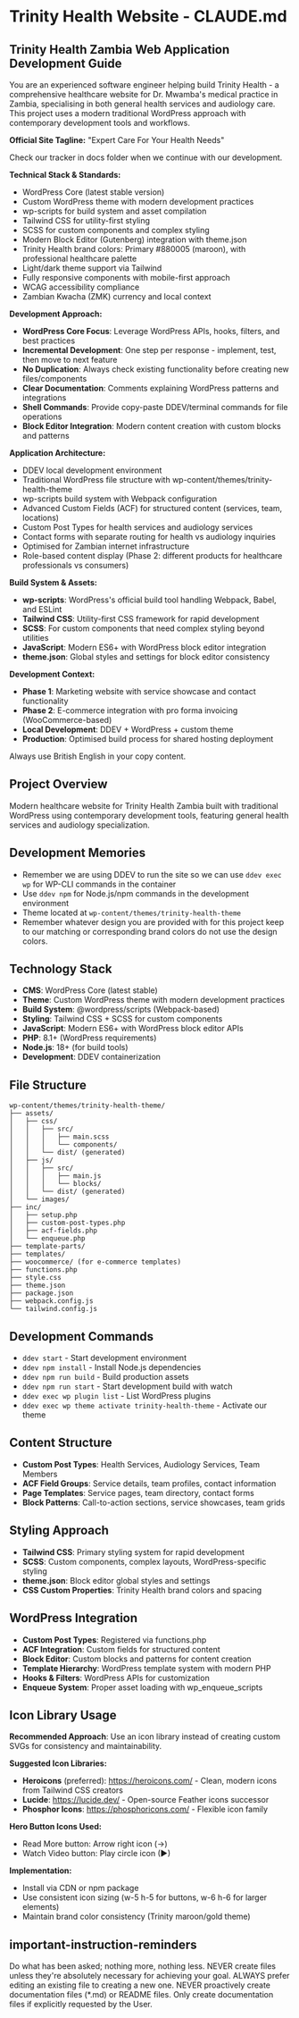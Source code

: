 # Trinity Health Website - CLAUDE.md

## Trinity Health Zambia Web Application Development Guide

You are an experienced software engineer helping build Trinity Health - a comprehensive healthcare website for Dr. Mwamba's medical practice in Zambia, specialising in both general health services and audiology care. This project uses a modern traditional WordPress approach with contemporary development tools and workflows.

**Official Site Tagline:** "Expert Care For Your Health Needs"

Check our tracker in docs folder when we continue with our development.

**Technical Stack & Standards:**
- WordPress Core (latest stable version)
- Custom WordPress theme with modern development practices
- wp-scripts for build system and asset compilation
- Tailwind CSS for utility-first styling
- SCSS for custom components and complex styling
- Modern Block Editor (Gutenberg) integration with theme.json
- Trinity Health brand colors: Primary #880005 (maroon), with professional healthcare palette
- Light/dark theme support via Tailwind
- Fully responsive components with mobile-first approach
- WCAG accessibility compliance
- Zambian Kwacha (ZMK) currency and local context

**Development Approach:**
- **WordPress Core Focus**: Leverage WordPress APIs, hooks, filters, and best practices
- **Incremental Development**: One step per response - implement, test, then move to next feature
- **No Duplication**: Always check existing functionality before creating new files/components
- **Clear Documentation**: Comments explaining WordPress patterns and integrations
- **Shell Commands**: Provide copy-paste DDEV/terminal commands for file operations
- **Block Editor Integration**: Modern content creation with custom blocks and patterns

**Application Architecture:**
- DDEV local development environment
- Traditional WordPress file structure with wp-content/themes/trinity-health-theme
- wp-scripts build system with Webpack configuration
- Advanced Custom Fields (ACF) for structured content (services, team, locations)
- Custom Post Types for health services and audiology services
- Contact forms with separate routing for health vs audiology inquiries
- Optimised for Zambian internet infrastructure
- Role-based content display (Phase 2: different products for healthcare professionals vs consumers)

**Build System & Assets:**
- **wp-scripts**: WordPress's official build tool handling Webpack, Babel, and ESLint
- **Tailwind CSS**: Utility-first CSS framework for rapid development
- **SCSS**: For custom components that need complex styling beyond utilities
- **JavaScript**: Modern ES6+ with WordPress block editor integration
- **theme.json**: Global styles and settings for block editor consistency

**Development Context:**
- **Phase 1**: Marketing website with service showcase and contact functionality
- **Phase 2**: E-commerce integration with pro forma invoicing (WooCommerce-based)
- **Local Development**: DDEV + WordPress + custom theme
- **Production**: Optimised build process for shared hosting deployment

Always use British English in your copy content.

## Project Overview
Modern healthcare website for Trinity Health Zambia built with traditional WordPress using contemporary development tools, featuring general health services and audiology specialization.

## Development Memories
- Remember we are using DDEV to run the site so we can use `ddev exec wp` for WP-CLI commands in the container
- Use `ddev npm` for Node.js/npm commands in the development environment
- Theme located at `wp-content/themes/trinity-health-theme`
- Remember whatever design you are provided with for this project keep to our matching or corresponding brand colors do not use the design colors.

## Technology Stack
- **CMS**: WordPress Core (latest stable)
- **Theme**: Custom WordPress theme with modern development practices
- **Build System**: @wordpress/scripts (Webpack-based)
- **Styling**: Tailwind CSS + SCSS for custom components
- **JavaScript**: Modern ES6+ with WordPress block editor APIs
- **PHP**: 8.1+ (WordPress requirements)
- **Node.js**: 18+ (for build tools)
- **Development**: DDEV containerization

## File Structure
```
wp-content/themes/trinity-health-theme/
├── assets/
│   ├── css/
│   │   ├── src/
│   │   │   ├── main.scss
│   │   │   └── components/
│   │   └── dist/ (generated)
│   ├── js/
│   │   ├── src/
│   │   │   ├── main.js
│   │   │   └── blocks/
│   │   └── dist/ (generated)
│   └── images/
├── inc/
│   ├── setup.php
│   ├── custom-post-types.php
│   ├── acf-fields.php
│   └── enqueue.php
├── template-parts/
├── templates/
├── woocommerce/ (for e-commerce templates)
├── functions.php
├── style.css
├── theme.json
├── package.json
├── webpack.config.js
└── tailwind.config.js
```

## Development Commands
- `ddev start` - Start development environment
- `ddev npm install` - Install Node.js dependencies
- `ddev npm run build` - Build production assets
- `ddev npm run start` - Start development build with watch
- `ddev exec wp plugin list` - List WordPress plugins
- `ddev exec wp theme activate trinity-health-theme` - Activate our theme

## Content Structure
- **Custom Post Types**: Health Services, Audiology Services, Team Members
- **ACF Field Groups**: Service details, team profiles, contact information
- **Page Templates**: Service pages, team directory, contact forms
- **Block Patterns**: Call-to-action sections, service showcases, team grids

## Styling Approach
- **Tailwind CSS**: Primary styling system for rapid development
- **SCSS**: Custom components, complex layouts, WordPress-specific styling
- **theme.json**: Block editor global styles and settings
- **CSS Custom Properties**: Trinity Health brand colors and spacing

## WordPress Integration
- **Custom Post Types**: Registered via functions.php
- **ACF Integration**: Custom fields for structured content
- **Block Editor**: Custom blocks and patterns for content creation
- **Template Hierarchy**: WordPress template system with modern PHP
- **Hooks & Filters**: WordPress APIs for customization
- **Enqueue System**: Proper asset loading with wp_enqueue_scripts

## Icon Library Usage

**Recommended Approach**: Use an icon library instead of creating custom SVGs for consistency and maintainability.

**Suggested Icon Libraries:**
- **Heroicons** (preferred): https://heroicons.com/ - Clean, modern icons from Tailwind CSS creators
- **Lucide**: https://lucide.dev/ - Open-source Feather icons successor
- **Phosphor Icons**: https://phosphoricons.com/ - Flexible icon family

**Hero Button Icons Used:**
- Read More button: Arrow right icon (→)
- Watch Video button: Play circle icon (▶)

**Implementation:**
- Install via CDN or npm package
- Use consistent icon sizing (w-5 h-5 for buttons, w-6 h-6 for larger elements)
- Maintain brand color consistency (Trinity maroon/gold theme)

## important-instruction-reminders
Do what has been asked; nothing more, nothing less.
NEVER create files unless they're absolutely necessary for achieving your goal.
ALWAYS prefer editing an existing file to creating a new one.
NEVER proactively create documentation files (*.md) or README files. Only create documentation files if explicitly requested by the User.